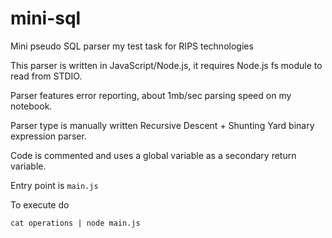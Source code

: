 # mini-sql

Mini pseudo SQL parser my test task for RIPS technologies

This parser is written in JavaScript/Node.js, it requires Node.js fs module to read from STDIO.

Parser features error reporting, about 1mb/sec parsing speed on my notebook.

Parser type is manually written Recursive Descent + Shunting Yard binary expression parser.

Code is commented and uses a global variable as a secondary return variable.

Entry point is `main.js`

To execute do
```
cat operations | node main.js
```

